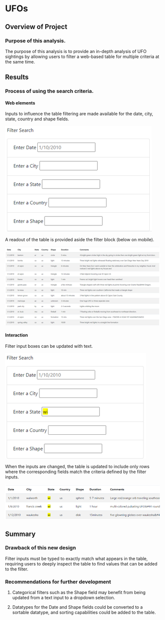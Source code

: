 # UFOs

## Overview of Project

### Purpose of this analysis.

The purpose of this analysis is to provide an in-depth analysis of UFO sightings by allowing users to filter a web-based table for multiple criteria at the same time. 

## Results

### Process of using the search criteria.

#### Web elements

Inputs to influence the table filtering are made available for the date, city, state, country and shape fields.

![Filter Menu](./resources/filter-menu.png "Filter Menu")

A readout of the table is provided aside the filter block (below on mobile).

![Default Table Readout](./resources/table-readout.png "Default Table Readout")

#### Interaction

Filter input boxes can be updated with text.

![Added Filter Criterion](./resources/filter-added.png "Added Filter Criterion")

When the inputs are changed, the table is updated to include only rows where the corresponding fields match the criteria defined by the filter inputs.

![Filtered Table](./resources/filtered-table.png "Filtered Table")

## Summary

### Drawback of this new design

Filter inputs must be typed to exactly match what appears in the table, requiring users to deeply inspect the table to find values that can be added to the filter.

### Recommendations for further development

1. Categorical filters such as the Shape field may benefit from being updated from a text input to a dropdown selection.

2. Datatypes for the Date and Shape fields could be converted to a sortable datatype, and sorting capabilities could be added to the table.